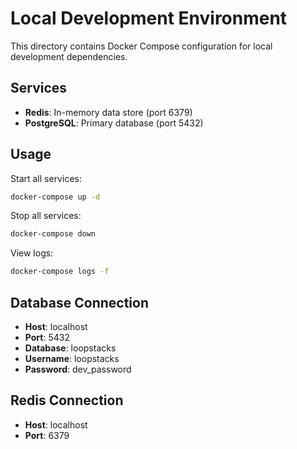 # Local Development Environment

This directory contains Docker Compose configuration for local development dependencies.

## Services

- **Redis**: In-memory data store (port 6379)
- **PostgreSQL**: Primary database (port 5432)

## Usage

Start all services:
```bash
docker-compose up -d
```

Stop all services:
```bash
docker-compose down
```

View logs:
```bash
docker-compose logs -f
```

## Database Connection

- **Host**: localhost
- **Port**: 5432
- **Database**: loopstacks
- **Username**: loopstacks
- **Password**: dev_password

## Redis Connection

- **Host**: localhost
- **Port**: 6379